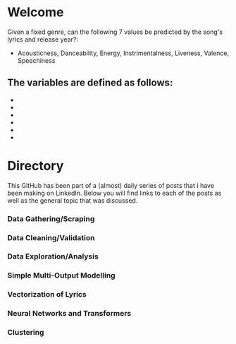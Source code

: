 # Welcome
Given a fixed genre, can the following 7 values be predicted by the song's lyrics and release year?:
- Acousticness, Danceability, Energy, Instrimentalness, Liveness, Valence, Speechiness

The variables are defined as follows:
-
-
-
-
-
-
-

# Directory
This GitHub has been part of a (almost) daily series of posts that I have been making on LinkedIn.  Below you will find links to each of the posts as well as the general topic that was discussed. 

### Data Gathering/Scraping

### Data Cleaning/Validation

### Data Exploration/Analysis

### Simple Multi-Output Modelling

### Vectorization of Lyrics

### Neural Networks and Transformers

### Clustering
